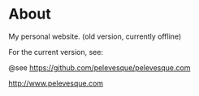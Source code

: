 # About

My personal website. (old version, currently offline)

For the current version, see:

@see https://github.com/pelevesque/pelevesque.com

http://www.pelevesque.com
